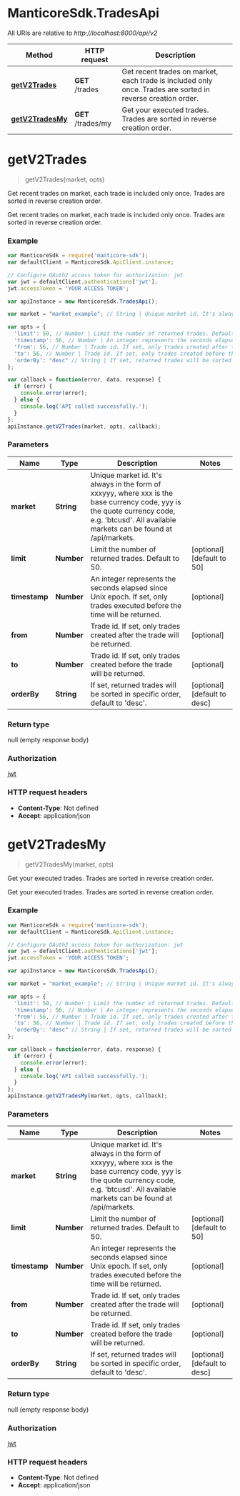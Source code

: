 # ManticoreSdk.TradesApi

All URIs are relative to *http://localhost:8000/api/v2*

Method | HTTP request | Description
------------- | ------------- | -------------
[**getV2Trades**](TradesApi.md#getV2Trades) | **GET** /trades | Get recent trades on market, each trade is included only once. Trades are sorted in reverse creation order.
[**getV2TradesMy**](TradesApi.md#getV2TradesMy) | **GET** /trades/my | Get your executed trades. Trades are sorted in reverse creation order.


<a name="getV2Trades"></a>
# **getV2Trades**
> getV2Trades(market, opts)

Get recent trades on market, each trade is included only once. Trades are sorted in reverse creation order.

Get recent trades on market, each trade is included only once. Trades are sorted in reverse creation order.

### Example
```javascript
var ManticoreSdk = require('manticore-sdk');
var defaultClient = ManticoreSdk.ApiClient.instance;

// Configure OAuth2 access token for authorization: jwt
var jwt = defaultClient.authentications['jwt'];
jwt.accessToken = 'YOUR ACCESS TOKEN';

var apiInstance = new ManticoreSdk.TradesApi();

var market = "market_example"; // String | Unique market id. It's always in the form of xxxyyy, where xxx is the base currency code, yyy is the quote currency code, e.g. 'btcusd'. All available markets can be found at /api/markets.

var opts = { 
  'limit': 50, // Number | Limit the number of returned trades. Default to 50.
  'timestamp': 56, // Number | An integer represents the seconds elapsed since Unix epoch. If set, only trades executed before the time will be returned.
  'from': 56, // Number | Trade id. If set, only trades created after the trade will be returned.
  'to': 56, // Number | Trade id. If set, only trades created before the trade will be returned.
  'orderBy': "desc" // String | If set, returned trades will be sorted in specific order, default to 'desc'.
};

var callback = function(error, data, response) {
  if (error) {
    console.error(error);
  } else {
    console.log('API called successfully.');
  }
};
apiInstance.getV2Trades(market, opts, callback);
```

### Parameters

Name | Type | Description  | Notes
------------- | ------------- | ------------- | -------------
 **market** | **String**| Unique market id. It&#39;s always in the form of xxxyyy, where xxx is the base currency code, yyy is the quote currency code, e.g. &#39;btcusd&#39;. All available markets can be found at /api/markets. | 
 **limit** | **Number**| Limit the number of returned trades. Default to 50. | [optional] [default to 50]
 **timestamp** | **Number**| An integer represents the seconds elapsed since Unix epoch. If set, only trades executed before the time will be returned. | [optional] 
 **from** | **Number**| Trade id. If set, only trades created after the trade will be returned. | [optional] 
 **to** | **Number**| Trade id. If set, only trades created before the trade will be returned. | [optional] 
 **orderBy** | **String**| If set, returned trades will be sorted in specific order, default to &#39;desc&#39;. | [optional] [default to desc]

### Return type

null (empty response body)

### Authorization

[jwt](../README.md#jwt)

### HTTP request headers

 - **Content-Type**: Not defined
 - **Accept**: application/json

<a name="getV2TradesMy"></a>
# **getV2TradesMy**
> getV2TradesMy(market, opts)

Get your executed trades. Trades are sorted in reverse creation order.

Get your executed trades. Trades are sorted in reverse creation order.

### Example
```javascript
var ManticoreSdk = require('manticore-sdk');
var defaultClient = ManticoreSdk.ApiClient.instance;

// Configure OAuth2 access token for authorization: jwt
var jwt = defaultClient.authentications['jwt'];
jwt.accessToken = 'YOUR ACCESS TOKEN';

var apiInstance = new ManticoreSdk.TradesApi();

var market = "market_example"; // String | Unique market id. It's always in the form of xxxyyy, where xxx is the base currency code, yyy is the quote currency code, e.g. 'btcusd'. All available markets can be found at /api/markets.

var opts = { 
  'limit': 50, // Number | Limit the number of returned trades. Default to 50.
  'timestamp': 56, // Number | An integer represents the seconds elapsed since Unix epoch. If set, only trades executed before the time will be returned.
  'from': 56, // Number | Trade id. If set, only trades created after the trade will be returned.
  'to': 56, // Number | Trade id. If set, only trades created before the trade will be returned.
  'orderBy': "desc" // String | If set, returned trades will be sorted in specific order, default to 'desc'.
};

var callback = function(error, data, response) {
  if (error) {
    console.error(error);
  } else {
    console.log('API called successfully.');
  }
};
apiInstance.getV2TradesMy(market, opts, callback);
```

### Parameters

Name | Type | Description  | Notes
------------- | ------------- | ------------- | -------------
 **market** | **String**| Unique market id. It&#39;s always in the form of xxxyyy, where xxx is the base currency code, yyy is the quote currency code, e.g. &#39;btcusd&#39;. All available markets can be found at /api/markets. | 
 **limit** | **Number**| Limit the number of returned trades. Default to 50. | [optional] [default to 50]
 **timestamp** | **Number**| An integer represents the seconds elapsed since Unix epoch. If set, only trades executed before the time will be returned. | [optional] 
 **from** | **Number**| Trade id. If set, only trades created after the trade will be returned. | [optional] 
 **to** | **Number**| Trade id. If set, only trades created before the trade will be returned. | [optional] 
 **orderBy** | **String**| If set, returned trades will be sorted in specific order, default to &#39;desc&#39;. | [optional] [default to desc]

### Return type

null (empty response body)

### Authorization

[jwt](../README.md#jwt)

### HTTP request headers

 - **Content-Type**: Not defined
 - **Accept**: application/json


